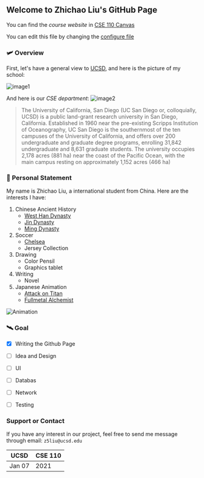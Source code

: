 ## Welcome to Zhichao Liu's GitHub Page

You can find the _course website_ in [CSE 110 Canvas](https://canvas.ucsd.edu/courses/21783) 

You can edit this file by changing the [configure file](./_config.yml)

### :small_airplane: Overview

First, let's have a general view to [UCSD](https://ucsd.edu), and here is the picture of my school:

![image1](https://timesofsandiego.com/wp-content/uploads/2020/07/UCSD-UC-San-Diego.jpg)

And here is our *CSE department*:
![image2](https://chronicle.brightspotcdn.com/d3/32/9b1356f80cf89cf03bea8a744cd0/cropped-calit2-3.jpg)

>The University of California, San Diego (UC San Diego or, colloquially, UCSD) is a public land-grant research university in San Diego, California. Established in 1960 near the pre-existing Scripps Institution of Oceanography, UC San Diego is the southernmost of the ten campuses of the University of California, and offers over 200 undergraduate and graduate degree programs, enrolling 31,842 undergraduate and 8,631 graduate students. The university occupies 2,178 acres (881 ha) near the coast of the Pacific Ocean, with the main campus resting on approximately 1,152 acres (466 ha)


### :rocket: Personal Statement

My name is Zhichao Liu, a international student from China. Here are the interests I have:
1. Chinese Ancient History 
   - [West Han Dynasty](https://en.wikipedia.org/wiki/Han_dynasty)
   - [Jin Dynasty](https://en.wikipedia.org/wiki/Jin_dynasty_(266%E2%80%93420))
   - [Ming Dynasty](https://en.wikipedia.org/wiki/Ming_dynasty)
2. Soccer 
   - [Chelsea](https://en.wikipedia.org/wiki/Chelsea_F.C.)
   - Jersey Collection
3. Drawing
   - Color Pensil
   - Graphics tablet
4. Writing 
   - Novel
5. Japanese Animation 
   - [Attack on Titan](https://en.wikipedia.org/wiki/Attack_on_Titan)
   - [Fullmetal Alchemist](https://en.wikipedia.org/wiki/Fullmetal_Alchemist)

![Animation](https://cdn1.i-scmp.com/sites/default/files/2015/06/15/maxresdefault.jpg)

### :artificial_satellite: Goal

- [x] Writing the Github Page
- [ ] Idea and Design
- [ ] UI
- [ ] Databas
- [ ] Network
- [ ] Testing


### Support or Contact

If you have any interest in our project, feel free to send me message through email: `z5liu@ucsd.edu`

<table>
<thead>
<tr>
<th>UCSD</th>
<th>CSE 110</th>
</tr>
</thead>
<tbody>
<tr>
<td>Jan 07</td>
<td>2021</td>
</tr>
</tbody>
</table>

